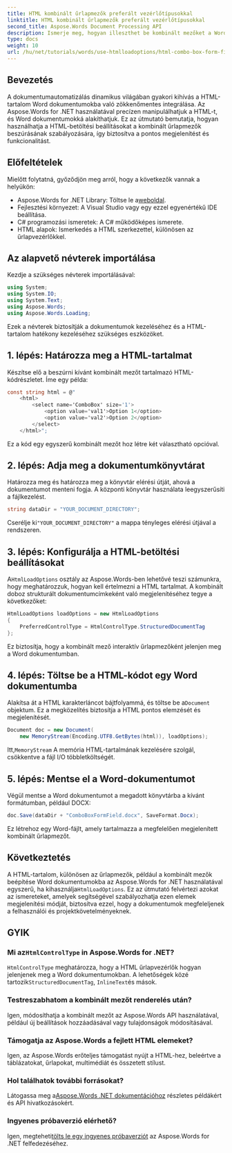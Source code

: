 ```yaml
---
title: HTML kombinált űrlapmezők preferált vezérlőtípusokkal
linktitle: HTML kombinált űrlapmezők preferált vezérlőtípusokkal
second_title: Aspose.Words Document Processing API
description: Ismerje meg, hogyan illeszthet be kombinált mezőket a Word dokumentumokba az Aspose.Words for .NET használatával. Ez a részletes útmutató a HTML-betöltési lehetőségeket, az előnyben részesített vezérlőtípusokat, valamint a zökkenőmentes dokumentumautomatizáláshoz szükséges speciális testreszabási tippeket ismerteti.
type: docs
weight: 10
url: /hu/net/tutorials/words/use-htmlloadoptions/html-combo-box-form-fields-with-preferred-control-types/
---
```

## Bevezetés

A dokumentumautomatizálás dinamikus világában gyakori kihívás a HTML-tartalom Word dokumentumokba való zökkenőmentes integrálása. Az Aspose.Words for .NET használatával precízen manipulálhatjuk a HTML-t, és Word dokumentumokká alakíthatjuk. Ez az útmutató bemutatja, hogyan használhatja a HTML-betöltési beállításokat a kombinált űrlapmezők beszúrásának szabályozására, így biztosítva a pontos megjelenítést és funkcionalitást.

## Előfeltételek

Mielőtt folytatná, győződjön meg arról, hogy a következők vannak a helyükön:

-  Aspose.Words for .NET Library: Töltse le a[weboldal](https://releases.aspose.com/words/net/). 
- Fejlesztési környezet: A Visual Studio vagy egy ezzel egyenértékű IDE beállítása.  
- C# programozási ismeretek: A C# működőképes ismerete.  
- HTML alapok: Ismerkedés a HTML szerkezettel, különösen az űrlapvezérlőkkel.  

## Az alapvető névterek importálása

Kezdje a szükséges névterek importálásával:

```csharp
using System;
using System.IO;
using System.Text;
using Aspose.Words;
using Aspose.Words.Loading;
```

Ezek a névterek biztosítják a dokumentumok kezeléséhez és a HTML-tartalom hatékony kezeléséhez szükséges eszközöket.

## 1. lépés: Határozza meg a HTML-tartalmat

Készítse elő a beszúrni kívánt kombinált mezőt tartalmazó HTML-kódrészletet. Íme egy példa:

```csharp
const string html = @"
    <html>
        <select name='ComboBox' size='1'>
            <option value='val1'>Option 1</option>
            <option value='val2'>Option 2</option>
        </select>
    </html>";
```

Ez a kód egy egyszerű kombinált mezőt hoz létre két választható opcióval.

## 2. lépés: Adja meg a dokumentumkönyvtárat

Határozza meg és határozza meg a könyvtár elérési útját, ahová a dokumentumot menteni fogja. A központi könyvtár használata leegyszerűsíti a fájlkezelést.

```csharp
string dataDir = "YOUR_DOCUMENT_DIRECTORY";
```

 Cserélje ki`"YOUR_DOCUMENT_DIRECTORY"` a mappa tényleges elérési útjával a rendszeren.

## 3. lépés: Konfigurálja a HTML-betöltési beállításokat

 A`HtmlLoadOptions` osztály az Aspose.Words-ben lehetővé teszi számunkra, hogy meghatározzuk, hogyan kell értelmezni a HTML tartalmat. A kombinált doboz strukturált dokumentumcímkeként való megjelenítéséhez tegye a következőket:

```csharp
HtmlLoadOptions loadOptions = new HtmlLoadOptions
{
    PreferredControlType = HtmlControlType.StructuredDocumentTag
};
```

Ez biztosítja, hogy a kombinált mező interaktív űrlapmezőként jelenjen meg a Word dokumentumban.

## 4. lépés: Töltse be a HTML-kódot egy Word dokumentumba

 Alakítsa át a HTML karakterláncot bájtfolyammá, és töltse be a`Document` objektum. Ez a megközelítés biztosítja a HTML pontos elemzését és megjelenítését.

```csharp
Document doc = new Document(
    new MemoryStream(Encoding.UTF8.GetBytes(html)), loadOptions);
```

 Itt,`MemoryStream` A memória HTML-tartalmának kezelésére szolgál, csökkentve a fájl I/O többletköltségét.

## 5. lépés: Mentse el a Word-dokumentumot

Végül mentse a Word dokumentumot a megadott könyvtárba a kívánt formátumban, például DOCX:

```csharp
doc.Save(dataDir + "ComboBoxFormField.docx", SaveFormat.Docx);
```

Ez létrehoz egy Word-fájlt, amely tartalmazza a megfelelően megjelenített kombinált űrlapmezőt.

## Következtetés

 A HTML-tartalom, különösen az űrlapmezők, például a kombinált mezők beépítése Word dokumentumokba az Aspose.Words for .NET használatával egyszerű, ha kihasználja`HtmlLoadOptions`. Ez az útmutató felvértezi azokat az ismereteket, amelyek segítségével szabályozhatja ezen elemek megjelenítési módját, biztosítva ezzel, hogy a dokumentumok megfeleljenek a felhasználói és projektkövetelményeknek.

## GYIK

###  Mi az`HtmlControlType` in Aspose.Words for .NET?
`HtmlControlType` meghatározza, hogy a HTML űrlapvezérlők hogyan jelenjenek meg a Word dokumentumokban. A lehetőségek közé tartozik`StructuredDocumentTag`, `InlineText`és mások.

### Testreszabhatom a kombinált mezőt renderelés után?
Igen, módosíthatja a kombinált mezőt az Aspose.Words API használatával, például új beállítások hozzáadásával vagy tulajdonságok módosításával.

### Támogatja az Aspose.Words a fejlett HTML elemeket?
Igen, az Aspose.Words erőteljes támogatást nyújt a HTML-hez, beleértve a táblázatokat, űrlapokat, multimédiát és összetett stílust.

### Hol találhatok további forrásokat?
 Látogassa meg a[Aspose.Words .NET dokumentációhoz](https://reference.aspose.com/words/net/) részletes példákért és API hivatkozásokért.

### Ingyenes próbaverzió elérhető?
 Igen, megteheti[tölts le egy ingyenes próbaverziót](https://releases.aspose.com/) az Aspose.Words for .NET felfedezéséhez.